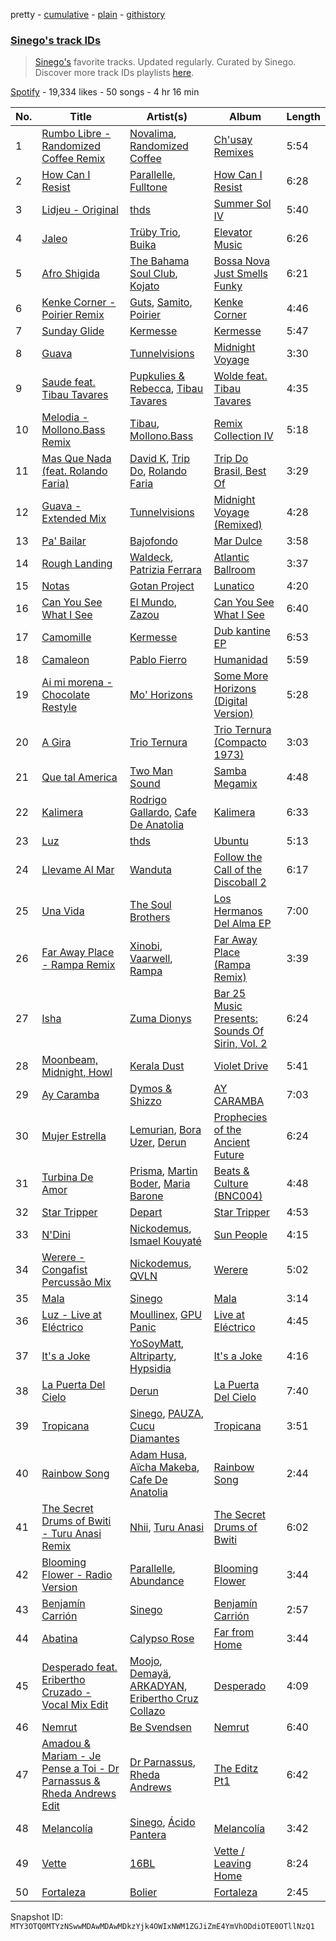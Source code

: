 pretty - [cumulative](/playlists/cumulative/37i9dQZF1DXcakKtomq71w.md) - [plain](/playlists/plain/37i9dQZF1DXcakKtomq71w) - [githistory](https://github.githistory.xyz/mackorone/spotify-playlist-archive/blob/main/playlists/plain/37i9dQZF1DXcakKtomq71w)

### [Sinego's track IDs](https://open.spotify.com/playlist/37i9dQZF1DXcakKtomq71w)

> <a href="spotify:artist:3UlAQex8nw3vquHcmY8fpb">Sinego's</a> favorite tracks\. Updated regularly\. Curated by Sinego\. Discover more track IDs playlists <a href="spotify:genre:track\_id">here</a>.

[Spotify](https://open.spotify.com/user/spotify) - 19,334 likes - 50 songs - 4 hr 16 min

| No. | Title | Artist(s) | Album | Length |
|---|---|---|---|---|
| 1 | [Rumbo Libre \- Randomized Coffee Remix](https://open.spotify.com/track/4UuamxyzBBsAW6Rzw4Khsg) | [Novalima](https://open.spotify.com/artist/2lN3yllrsFyoobMnKSfzsI), [Randomized Coffee](https://open.spotify.com/artist/7KzNtHVcFbaZoGufsX1Jj0) | [Ch'usay Remixes](https://open.spotify.com/album/1RQV9i0gRL4QhR9lcZcvLl) | 5:54 |
| 2 | [How Can I Resist](https://open.spotify.com/track/5fatRFB5VtmsIXD15qvUNA) | [Parallelle](https://open.spotify.com/artist/4j2NOrZwtpyVrtrCXsKsag), [Fulltone](https://open.spotify.com/artist/56SDkyON4gWd6NmWoWx8HT) | [How Can I Resist](https://open.spotify.com/album/10O3JAxvNgymGYEiFpzm4B) | 6:28 |
| 3 | [Lidjeu \- Original](https://open.spotify.com/track/7t2HNnkrRucu6V21XWzGvD) | [thds](https://open.spotify.com/artist/6TVqFrTp63smZC4WefwDgA) | [Summer Sol IV](https://open.spotify.com/album/1RdhHyhGXokP9lCexacKvY) | 5:40 |
| 4 | [Jaleo](https://open.spotify.com/track/7HMD3XScqwlYU2ITxLWUpg) | [Trüby Trio](https://open.spotify.com/artist/04WBarCWtSEs8ESWnYPlm5), [Buika](https://open.spotify.com/artist/1gbXoccc8bjK8eUh92mILy) | [Elevator Music](https://open.spotify.com/album/25v6MAAGTHzuGZLHV25UKv) | 6:26 |
| 5 | [Afro Shigida](https://open.spotify.com/track/0qq3YOG7nciHanln195jzI) | [The Bahama Soul Club](https://open.spotify.com/artist/2xcyMeQhPSRjXrSVZDkVGo), [Kojato](https://open.spotify.com/artist/5dNP6xZDy9Kj4hcUytt6oU) | [Bossa Nova Just Smells Funky](https://open.spotify.com/album/61P8nl7hsa8vFj5d3rDL6q) | 6:21 |
| 6 | [Kenke Corner \- Poirier Remix](https://open.spotify.com/track/5zD6qiroPUak2MbWBaSAF0) | [Guts](https://open.spotify.com/artist/5mMkUZv8uUrlH0SHX89BeS), [Samito](https://open.spotify.com/artist/2LwqwmIDSWwNV1lDjqKqCN), [Poirier](https://open.spotify.com/artist/5IpvS5ea4bymk3HpP1jVU4) | [Kenke Corner](https://open.spotify.com/album/1YPyb4ErczjlfsV5KzFfx3) | 4:46 |
| 7 | [Sunday Glide](https://open.spotify.com/track/72Qac2FQd9e21XCibSOhfY) | [Kermesse](https://open.spotify.com/artist/6DPQIFnbvlnYf0QozkfiPw) | [Kermesse](https://open.spotify.com/album/2hPiyh9HOXEEr93AoO9kub) | 5:47 |
| 8 | [Guava](https://open.spotify.com/track/3F2tjxAH9CpVamPajbYmTx) | [Tunnelvisions](https://open.spotify.com/artist/0IhfJZiFjHqE9mJ9INjp7x) | [Midnight Voyage](https://open.spotify.com/album/5uaAVhppungH8fzCbBc6ji) | 3:30 |
| 9 | [Saude feat\. Tibau Tavares](https://open.spotify.com/track/534p3jvNPZwflqGOlfWcp5) | [Pupkulies & Rebecca](https://open.spotify.com/artist/0LtDMZWibqA2ET2EG6ny0K), [Tibau Tavares](https://open.spotify.com/artist/68nqiiRYrs28v1JAQfM0A9) | [Wolde feat\. Tibau Tavares](https://open.spotify.com/album/7qBFOcKq8Y24W3DBIk7Ja0) | 4:35 |
| 10 | [Melodia \- Mollono.Bass Remix](https://open.spotify.com/track/7bD7xuMwpUAXbYvtw20V7D) | [Tibau](https://open.spotify.com/artist/6wEK8OOJNasXPpp5fXn29b), [Mollono.Bass](https://open.spotify.com/artist/27j5PRcPefcI6q8as58zWF) | [Remix Collection IV](https://open.spotify.com/album/6VPCTCgWhnjBUjEyXaly1O) | 5:18 |
| 11 | [Mas Que Nada \(feat\. Rolando Faria\)](https://open.spotify.com/track/5OdabQctuIS8WWL70YCrC9) | [David K](https://open.spotify.com/artist/2iTQfMnvZxE5JgiR7FTR0v), [Trip Do](https://open.spotify.com/artist/3MvH34hSsY0XAc22RVjVk3), [Rolando Faria](https://open.spotify.com/artist/3kubKUCH9JABgMRwPkRzQE) | [Trip Do Brasil, Best Of](https://open.spotify.com/album/01d3kHgFah488DVf1TlF7I) | 3:29 |
| 12 | [Guava \- Extended Mix](https://open.spotify.com/track/5foz4U3rwtDfEgnBsxWFIi) | [Tunnelvisions](https://open.spotify.com/artist/0IhfJZiFjHqE9mJ9INjp7x) | [Midnight Voyage \(Remixed\)](https://open.spotify.com/album/7foBIxNuDrS5OZZHS8zGhH) | 4:28 |
| 13 | [Pa' Bailar](https://open.spotify.com/track/6CT7lmMAco13bgfBotJweu) | [Bajofondo](https://open.spotify.com/artist/4Wk0MW9d5uu6WbAgRCuH4O) | [Mar Dulce](https://open.spotify.com/album/1tEqTQTkgGkvQBIQZzggFA) | 3:58 |
| 14 | [Rough Landing](https://open.spotify.com/track/2a8xXdKnQLl0zVz7E1sMOt) | [Waldeck](https://open.spotify.com/artist/6596yDTd94cIC3dlBptxDH), [Patrizia Ferrara](https://open.spotify.com/artist/6ZkbsY4MO4EahWrRQBRKLM) | [Atlantic Ballroom](https://open.spotify.com/album/5OibdNiyEx8gxw9ASUAkwI) | 3:37 |
| 15 | [Notas](https://open.spotify.com/track/1w4S90DCM0Q1LPeDuJKJEb) | [Gotan Project](https://open.spotify.com/artist/44ejFPE33H5aOInxNV2BFP) | [Lunatico](https://open.spotify.com/album/20xXH8hUMlSsegUKojn0qs) | 4:20 |
| 16 | [Can You See What I See](https://open.spotify.com/track/1HRKQf25EU09i3IvNuJRd4) | [El Mundo](https://open.spotify.com/artist/2P98rkELDQVyC1olsD2Cej), [Zazou](https://open.spotify.com/artist/7jXNReRQIMcQpWsWCNjeV1) | [Can You See What I See](https://open.spotify.com/album/0CSbzLZKijkGdVgl4u4REk) | 6:40 |
| 17 | [Camomille](https://open.spotify.com/track/4AyHuAzcc1wlVV3kuLb5uM) | [Kermesse](https://open.spotify.com/artist/6DPQIFnbvlnYf0QozkfiPw) | [Dub kantine EP](https://open.spotify.com/album/1jmVe0TmBy5dJPFk0HD30n) | 6:53 |
| 18 | [Camaleon](https://open.spotify.com/track/19wgaEoumlpuTRu3XqH6W8) | [Pablo Fierro](https://open.spotify.com/artist/5N7gp2n04e1TJ6MaKyvrbI) | [Humanidad](https://open.spotify.com/album/0qtCZwkShRkYRjIbOLjvu6) | 5:59 |
| 19 | [Ai mi morena \- Chocolate Restyle](https://open.spotify.com/track/195rt3pQCPzYDmobHp9uL5) | [Mo' Horizons](https://open.spotify.com/artist/3tuX54dqgS8LsGUvNzgrpP) | [Some More Horizons \(Digital Version\)](https://open.spotify.com/album/4PTCPiyD0Pwhoec2VU6rlk) | 5:28 |
| 20 | [A Gira](https://open.spotify.com/track/70mpYOq7kaEVOZD6IIJAaw) | [Trio Ternura](https://open.spotify.com/artist/6J4hJ6O6WJmBTlIL3wJBcT) | [Trio Ternura \(Compacto 1973\)](https://open.spotify.com/album/0LtKGt7sB3pSrduK8trZD8) | 3:03 |
| 21 | [Que tal America](https://open.spotify.com/track/4PKeXkiWmitCiiBzvO3Tfa) | [Two Man Sound](https://open.spotify.com/artist/1fVkoaWNbsSwb7KAG2fboU) | [Samba Megamix](https://open.spotify.com/album/1lEvq3ewf4pHTgk4aqe7Nl) | 4:48 |
| 22 | [Kalimera](https://open.spotify.com/track/7bbrCK2N6BrH4KOpF9lvzG) | [Rodrigo Gallardo](https://open.spotify.com/artist/3fxdn6mfKvNFJ1Zx37On7W), [Cafe De Anatolia](https://open.spotify.com/artist/2sSSGlRMfz4ZEcw4rw0m0v) | [Kalimera](https://open.spotify.com/album/7nrh17jWbKzLapUVJFonGz) | 6:33 |
| 23 | [Luz](https://open.spotify.com/track/5PVVI6EgYnMcNcgU4nY7Wu) | [thds](https://open.spotify.com/artist/6TVqFrTp63smZC4WefwDgA) | [Ubuntu](https://open.spotify.com/album/7F1RAZZQabVvNrLEm6ewoe) | 5:13 |
| 24 | [Llevame Al Mar](https://open.spotify.com/track/7kICvR5Y4rrneAoFMtw0Kg) | [Wanduta](https://open.spotify.com/artist/31JoSHvfrsnaiRNTO5hmRM) | [Follow the Call of the Discoball 2](https://open.spotify.com/album/1xmMyt7Vq316bu9y2cSEOL) | 6:17 |
| 25 | [Una Vida](https://open.spotify.com/track/1mOICLQ9wAw069fKRhnvQ6) | [The Soul Brothers](https://open.spotify.com/artist/4qyyx2In3fnMlPjQBfppNn) | [Los Hermanos Del Alma EP](https://open.spotify.com/album/0BgsWj02pAVDFvTTeSsuFB) | 7:00 |
| 26 | [Far Away Place \- Rampa Remix](https://open.spotify.com/track/4SpESjSScmJyuMamD9MKOL) | [Xinobi](https://open.spotify.com/artist/1w7cucUEPR1Yq9g03g6T8m), [Vaarwell](https://open.spotify.com/artist/7jz4ptH9vUGJdMpKFryEEG), [Rampa](https://open.spotify.com/artist/08jywfUS0hp8XYlYs0cvz8) | [Far Away Place \(Rampa Remix\)](https://open.spotify.com/album/1pnrhlKIqmDkCBYJqNn9LC) | 3:39 |
| 27 | [Isha](https://open.spotify.com/track/0uXrgVMBDd1ABoihab6tKh) | [Zuma Dionys](https://open.spotify.com/artist/7qqEqY1pR6Uj2Z41HNuszd) | [Bar 25 Music Presents: Sounds Of Sirin, Vol\. 2](https://open.spotify.com/album/62kUBtBkLGDQzvhIDE7Pe8) | 6:24 |
| 28 | [Moonbeam, Midnight, Howl](https://open.spotify.com/track/4TGDSeSPvNW1t9lEApQOVE) | [Kerala Dust](https://open.spotify.com/artist/6lK8O3kyFThiTmgowQZGOH) | [Violet Drive](https://open.spotify.com/album/21PmcwFrDQFqr2vskQgyDu) | 5:41 |
| 29 | [Ay Caramba](https://open.spotify.com/track/73vpSvgMBYH70fOga2mp6I) | [Dymos & Shizzo](https://open.spotify.com/artist/7owJmPvRxNxReTkZV4s40k) | [AY CARAMBA](https://open.spotify.com/album/5qmhxb0ed6HgbX6uszBdeZ) | 7:03 |
| 30 | [Mujer Estrella](https://open.spotify.com/track/0QOOAf1NsqXYESNxtlWedo) | [Lemurian](https://open.spotify.com/artist/4L3uym0nDz6ziBGFOmUCDu), [Bora Uzer](https://open.spotify.com/artist/71WhzQzCSYszOnrfCEbZge), [Derun](https://open.spotify.com/artist/7DaUdudIwcfgSzFJX1VEVo) | [Prophecies of the Ancient Future](https://open.spotify.com/album/1KQT7GzCu1bnpRnTPyMvbH) | 6:24 |
| 31 | [Turbina De Amor](https://open.spotify.com/track/4UY0w7Q0btgFOXmkF30KTj) | [Prisma](https://open.spotify.com/artist/29hY8nWTDqkPqK947tjznd), [Martin Boder](https://open.spotify.com/artist/6vHIcNnpRho3aGWWHNzBGw), [Maria Barone](https://open.spotify.com/artist/6OFJC2spJlsWAXGS4lhmJs) | [Beats & Culture \(BNC004\)](https://open.spotify.com/album/73V73BkhSteIKDX25qEgGH) | 4:48 |
| 32 | [Star Tripper](https://open.spotify.com/track/2y1VCMCb4brGaqlnH0WFH3) | [Depart](https://open.spotify.com/artist/5Mqcuj649T5GFhMGlaNGHy) | [Star Tripper](https://open.spotify.com/album/4acnlgRObU8twYND7ktUc3) | 4:53 |
| 33 | [N'Dini](https://open.spotify.com/track/1O4CLsvOgIyRI7fRyn5pUJ) | [Nickodemus](https://open.spotify.com/artist/4VNKVCluxMcjqwYJm3yuQ3), [Ismael Kouyaté](https://open.spotify.com/artist/38tcRQJcR8E5yGBEnPvDNM) | [Sun People](https://open.spotify.com/album/2aD0HsXgrlaQWHPPlAL8Kp) | 4:15 |
| 34 | [Werere \- Congafist Percussão Mix](https://open.spotify.com/track/5yJTGb5L7hfJtJ2w1ortPx) | [Nickodemus](https://open.spotify.com/artist/4VNKVCluxMcjqwYJm3yuQ3), [QVLN](https://open.spotify.com/artist/6QucHfdHaS4tLsKKT2vv2j) | [Werere](https://open.spotify.com/album/3ScS8eMEX10uI2hZFuG8U4) | 5:02 |
| 35 | [Mala](https://open.spotify.com/track/2LTDoJXKif735jmUZwafPH) | [Sinego](https://open.spotify.com/artist/3UlAQex8nw3vquHcmY8fpb) | [Mala](https://open.spotify.com/album/0iP36TG3GD4bVof1S2ZJuB) | 3:14 |
| 36 | [Luz \- Live at Eléctrico](https://open.spotify.com/track/5Ml9pcauscmaO3WEEY7FXi) | [Moullinex](https://open.spotify.com/artist/1XFbnj1jNNzzyg46ni3dnr), [GPU Panic](https://open.spotify.com/artist/1kClYC29n6M4YTALilSyY3) | [Live at Eléctrico](https://open.spotify.com/album/20rX0gXPp66YXb54UOhwP0) | 4:45 |
| 37 | [It's a Joke](https://open.spotify.com/track/20nb4i2WWyPDXhiQTZqlrV) | [YoSoyMatt](https://open.spotify.com/artist/0NYE6CFlP7ElQR6r395gbV), [Altriparty](https://open.spotify.com/artist/1xAYeH3iONpgJQy6wyrPkA), [Hypsidia](https://open.spotify.com/artist/7yGLwWPe7sZPZwKMUVadkJ) | [It's a Joke](https://open.spotify.com/album/1iMYQwnbZ9ruhWRwbzrL04) | 4:16 |
| 38 | [La Puerta Del Cielo](https://open.spotify.com/track/1nWE7s45215NkostFLfM2w) | [Derun](https://open.spotify.com/artist/7DaUdudIwcfgSzFJX1VEVo) | [La Puerta Del Cielo](https://open.spotify.com/album/0wOkepU3RvpAH2984IfPzL) | 7:40 |
| 39 | [Tropicana](https://open.spotify.com/track/157jn2YkxNcPZcG2dZZJz8) | [Sinego](https://open.spotify.com/artist/3UlAQex8nw3vquHcmY8fpb), [PAUZA](https://open.spotify.com/artist/2GZ0VsYD0N5Gb3EOIELa1N), [Cucu Diamantes](https://open.spotify.com/artist/22GbdVx7qK79foK0sRWxTz) | [Tropicana](https://open.spotify.com/album/3AJMgWuKwAUHvG0eJpaWDC) | 3:51 |
| 40 | [Rainbow Song](https://open.spotify.com/track/18W2R1MhCsLr4KMYWqvizm) | [Adam Husa](https://open.spotify.com/artist/0fLNKqkCYBUhjSHX3yVZ3i), [Aïcha Makeba](https://open.spotify.com/artist/13OptmVfLkaVk0CU9pxLHM), [Cafe De Anatolia](https://open.spotify.com/artist/2sSSGlRMfz4ZEcw4rw0m0v) | [Rainbow Song](https://open.spotify.com/album/61I7i7QceN4tT6SKIPzjYX) | 2:44 |
| 41 | [The Secret Drums of Bwiti \- Turu Anasi Remix](https://open.spotify.com/track/0ROrutIzpWjX7P6IcJPQGQ) | [Nhii](https://open.spotify.com/artist/6doAywRfMwvRw4N6e3LR7X), [Turu Anasi](https://open.spotify.com/artist/1HKyZXQv90cYQtoZQDya0d) | [The Secret Drums of Bwiti](https://open.spotify.com/album/2dBT0nweCBYuKqQRu02hhc) | 6:02 |
| 42 | [Blooming Flower \- Radio Version](https://open.spotify.com/track/0uRJIDGu0ivVVJqo4ocnRV) | [Parallelle](https://open.spotify.com/artist/4j2NOrZwtpyVrtrCXsKsag), [Abundance](https://open.spotify.com/artist/2MKLLVjzKTYmAUBET3TNhB) | [Blooming Flower](https://open.spotify.com/album/66VKKTA3Agn5qDlYsH7foU) | 3:44 |
| 43 | [Benjamín Carrión](https://open.spotify.com/track/2wJvLzX1W7VQSx0wuTgxCp) | [Sinego](https://open.spotify.com/artist/3UlAQex8nw3vquHcmY8fpb) | [Benjamín Carrión](https://open.spotify.com/album/0UacT2HwlzcN9bnbtqI98k) | 2:57 |
| 44 | [Abatina](https://open.spotify.com/track/2bPdJqmpRMqKMNgYHC9JEl) | [Calypso Rose](https://open.spotify.com/artist/56QlZ0AFfkaaHyANLVkg5h) | [Far from Home](https://open.spotify.com/album/6iBR8xZKexEqguM3fb1FLW) | 3:44 |
| 45 | [Desperado feat\. Eribertho Cruzado \- Vocal Mix Edit](https://open.spotify.com/track/1ONpmEh3VaKWdVhJ0YA1kP) | [Moojo](https://open.spotify.com/artist/4bU2sBWgXJtViut3q68o5m), [Demayä](https://open.spotify.com/artist/0N2lDV24IPsStAeDuvzgC9), [ARKADYAN](https://open.spotify.com/artist/2ELBfW9Bn2xBAIvWeXeCgI), [Eribertho Cruz Collazo](https://open.spotify.com/artist/4nbtsWrvdzBCwNqsjfRVHy) | [Desperado](https://open.spotify.com/album/1D24WkLNkBUzFWHLXBBIab) | 4:09 |
| 46 | [Nemrut](https://open.spotify.com/track/29A54bY2rjNImKOxt7oKhs) | [Be Svendsen](https://open.spotify.com/artist/4BaLB5aiExO29BEGVUisru) | [Nemrut](https://open.spotify.com/album/5ePCBpdTzxDvsD0Yv7zqwJ) | 6:40 |
| 47 | [Amadou & Mariam \- Je Pense a Toi \- Dr Parnassus & Rheda Andrews Edit](https://open.spotify.com/track/74k14Vn2F3LiV1s9F0G1D2) | [Dr Parnassus](https://open.spotify.com/artist/5XEyV45wxK8tHOXIhJMOtk), [Rheda Andrews](https://open.spotify.com/artist/0lmhJbIW1A198gJn8RMBTT) | [The Editz Pt1](https://open.spotify.com/album/0y19ZERTX8lzrBgWbMHLK7) | 6:42 |
| 48 | [Melancolía](https://open.spotify.com/track/13toPIz9TQco3lZSdnj3oH) | [Sinego](https://open.spotify.com/artist/3UlAQex8nw3vquHcmY8fpb), [Ácido Pantera](https://open.spotify.com/artist/1K3pfb1RjXkPG9mFRgqZxW) | [Melancolía](https://open.spotify.com/album/24guuOvrp5IVK4pB5gn3B9) | 3:42 |
| 49 | [Vette](https://open.spotify.com/track/39Oui3EXtdMLKQqQIFjRpa) | [16BL](https://open.spotify.com/artist/0u2qG4roqULELVVO9fMgSG) | [Vette / Leaving Home](https://open.spotify.com/album/4rDSAYMAsLVz7sJqxBCF1b) | 8:24 |
| 50 | [Fortaleza](https://open.spotify.com/track/4GJJYTJyjyzPDeKtUhibsH) | [Bolier](https://open.spotify.com/artist/65NscqgsoMPqBtoLbkP3jD) | [Fortaleza](https://open.spotify.com/album/3hsslyZlOJ4OdxvOhn4UMd) | 2:45 |

Snapshot ID: `MTY3OTQ0MTYzNSwwMDAwMDAwMDkzYjk4OWIxNWM1ZGJiZmE4YmVhODdiOTE0OTllNzQ1`
